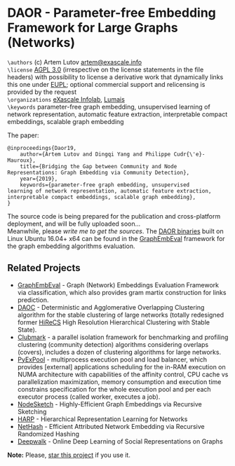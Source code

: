 # DAOR - Parameter-free Embedding Framework for Large Graphs (Networks) 

`\authors` (c) Artem Lutov <artem@exascale.info>  
`\license` [AGPL 3.0](https://www.gnu.org/licenses/agpl-3.0.en.html) (irrespective on the license statements in the file headers) with possibility to license a derivative work that dynamically links this one under [EUPL](https://eupl.eu/); optional commercial support and relicensing is provided by the request  
`\organizations` [eXascale Infolab](http://exascale.info/), [Lumais](http://www.lumais.com/)  
`\keywords` parameter-free graph embedding, unsupervised
learning of network representation, automatic feature extraction,
interpretable compact embeddings, scalable graph embedding

The paper:
```
@inproceedings{Daor19,
	author={Artem Lutov and Dingqi Yang and Philippe Cudr{\'e}-Mauroux},
	title={Bridging the Gap between Community and Node Representations: Graph Embedding via Community Detection},
	year={2019},
	keywords={parameter-free graph embedding, unsupervised
learning of network representation, automatic feature extraction,
interpretable compact embeddings, scalable graph embedding},
}
```

The source code is being prepared for the publication and cross-platform deployment, and will be fully uploaded soon...  
Meanwhile, please *write me to get the sources*.
The [DAOR binaries](https://github.com/eXascaleInfolab/clubmark/tree/master/algorithms/daoc) built on Linux Ubuntu 16.04+ x64 can be found in the [GraphEmbEval](https://github.com/eXascaleInfolab/GraphEmbEval) framework for the graph embedding algorithms evaluation.


## Related Projects

- [GraphEmbEval](https://github.com/eXascaleInfolab/GraphEmbEval) - Graph (Network) Embeddings Evaluation Framework via classification, which also provides gram martix construction for links prediction.
- [DAOC](https://github.com/eXascaleInfolab/daoc) - Deterministic and Agglomerative Overlapping Clustering algorithm for the stable clustering of large networks (totally redesigned former [HiReCS](https://github.com/eXascaleInfolab/hirecs) High Resolution Hierarchical Clustering with Stable State).
- [Clubmark](https://github.com/eXascaleInfolab/clubmark) - a parallel isolation framework for benchmarking and profiling clustering (community detection) algorithms considering overlaps (covers), includes a dozen of clustering algorithms for large networks.
- [PyExPool](https://github.com/eXascaleInfolab/PyExPool) - multiprocess execution pool and load balancer, which provides [external] applications scheduling for the in-RAM execution on NUMA architecture with capabilities of the affinity control, CPU cache vs parallelization maximization, memory consumption and execution time constrains specification for the whole execution pool and per each executor process (called worker, executes a job).
- [NodeSketch](https://github.com/eXascaleInfolab/NodeSketch) - Highly-Efficient Graph Embeddings via Recursive Sketching 
- [HARP](https://github.com/eXascaleInfolab/HARP) - Hierarchical Representation Learning for Networks
- [NetHash](https://github.com/eXascaleInfolab/NetHash) - Efficient Attributed Network Embedding via Recursive Randomized Hashing
- [Deepwalk](https://github.com/eXascaleInfolab/deepwalk) - Online Deep Learning of Social Representations on Graphs

**Note:** Please, [star this project](https://github.com/eXascaleInfolab/daor) if you use it.
